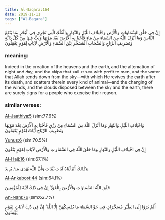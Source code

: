 ```yaml
---
title: Al-Baqara:164
date: 2019-11-11
tags: ["Al-Baqara"]
---
```

إِنَّ فِي خَلْقِ السَّمَاوَاتِ وَالْأَرْضِ وَاخْتِلَافِ اللَّيْلِ وَالنَّهَارِ وَالْفُلْكِ الَّتِي تَجْرِي فِي الْبَحْرِ بِمَا يَنْفَعُ النَّاسَ وَمَا أَنْزَلَ اللَّهُ مِنَ السَّمَاءِ مِنْ مَاءٍ فَأَحْيَا بِهِ الْأَرْضَ بَعْدَ مَوْتِهَا وَبَثَّ فِيهَا مِنْ كُلِّ دَابَّةٍ وَتَصْرِيفِ الرِّيَاحِ وَالسَّحَابِ الْمُسَخَّرِ بَيْنَ السَّمَاءِ وَالْأَرْضِ لَآيَاتٍ لِقَوْمٍ يَعْقِلُونَ
### meaning: 
Indeed in the creation of the heavens and the earth, and the alternation of night and day, and the ships that sail at sea with profit to men, and the water that Allah sends down from the sky—with which He revives the earth after its death, and scatters therein every kind of animal—and the changing of the winds, and the clouds disposed between the sky and the earth, there are surely signs for a people who exercise their reason.
### similar verses: 

[Al-Jaathiya:5](/45/5) (sim:77.6%)

وَاخْتِلَافِ اللَّيْلِ وَالنَّهَارِ وَمَا أَنْزَلَ اللَّهُ مِنَ السَّمَاءِ مِنْ رِزْقٍ فَأَحْيَا بِهِ الْأَرْضَ بَعْدَ مَوْتِهَا وَتَصْرِيفِ الرِّيَاحِ آيَاتٌ لِقَوْمٍ يَعْقِلُونَ

[Yunus:6](/10/6) (sim:70.5%)

إِنَّ فِي اخْتِلَافِ اللَّيْلِ وَالنَّهَارِ وَمَا خَلَقَ اللَّهُ فِي السَّمَاوَاتِ وَالْأَرْضِ لَآيَاتٍ لِقَوْمٍ يَتَّقُونَ

[Al-Hajj:16](/22/16) (sim:67.1%)

وَكَذَٰلِكَ أَنْزَلْنَاهُ آيَاتٍ بَيِّنَاتٍ وَأَنَّ اللَّهَ يَهْدِي مَنْ يُرِيدُ

[Al-Ankaboot:44](/29/44) (sim:64.1%)

خَلَقَ اللَّهُ السَّمَاوَاتِ وَالْأَرْضَ بِالْحَقِّ ۚ إِنَّ فِي ذَٰلِكَ لَآيَةً لِلْمُؤْمِنِينَ

[An-Nahl:79](/16/79) (sim:62.7%)

أَلَمْ يَرَوْا إِلَى الطَّيْرِ مُسَخَّرَاتٍ فِي جَوِّ السَّمَاءِ مَا يُمْسِكُهُنَّ إِلَّا اللَّهُ ۗ إِنَّ فِي ذَٰلِكَ لَآيَاتٍ لِقَوْمٍ يُؤْمِنُونَ
